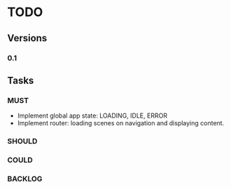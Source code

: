 # TODO

## Versions

### 0.1

## Tasks

### MUST

- Implement global app state: LOADING, IDLE, ERROR
- Implement router: loading scenes on navigation and displaying content.

### SHOULD

### COULD

### BACKLOG
